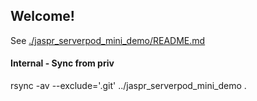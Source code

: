 ## Welcome!

See [./jaspr_serverpod_mini_demo/README.md](./jaspr_serverpod_mini_demo/README.md)


#### Internal - Sync from priv
rsync -av --exclude='.git' ../jaspr_serverpod_mini_demo .